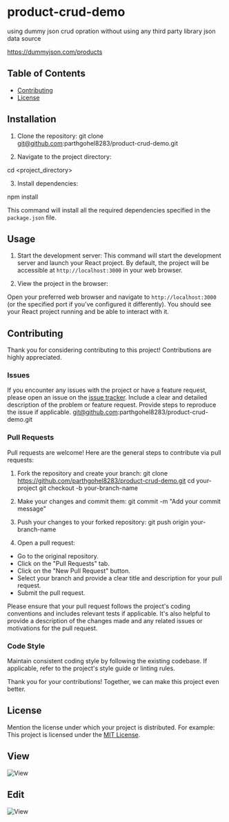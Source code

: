 


# product-crud-demo
using dummy json crud opration without using any third party library
json data source

https://dummyjson.com/products 

## Table of Contents
- [Contributing](#parthgohel8283@gmail.com)
- [License](#MIT)

## Installation

1. Clone the repository:
git clone git@github.com:parthgohel8283/product-crud-demo.git


2. Navigate to the project directory:

cd <project_directory>

3. Install dependencies:

npm install

This command will install all the required dependencies specified in the `package.json` file.

## Usage

1. Start the development server:
This command will start the development server and launch your React project. By default, the project will be accessible at `http://localhost:3000` in your web browser.

2. View the project in the browser:

Open your preferred web browser and navigate to `http://localhost:3000` (or the specified port if you've configured it differently). You should see your React project running and be able to interact with it.

## Contributing

Thank you for considering contributing to this project! Contributions are highly appreciated.

### Issues

If you encounter any issues with the project or have a feature request, please open an issue on the [issue tracker](https://github.com/parthgohel8283/product-crud-demo/issues). Include a clear and detailed description of the problem or feature request. Provide steps to reproduce the issue if applicable.
git@github.com:parthgohel8283/product-crud-demo.git
### Pull Requests

Pull requests are welcome! Here are the general steps to contribute via pull requests:

1. Fork the repository and create your branch:
git clone https://github.com/parthgohel8283/product-crud-demo.git
cd your-project
git checkout -b your-branch-name

2. Make your changes and commit them:
git commit -m "Add your commit message"

3. Push your changes to your forked repository:
git push origin your-branch-name

4. Open a pull request:
- Go to the original repository.
- Click on the "Pull Requests" tab.
- Click on the "New Pull Request" button.
- Select your branch and provide a clear title and description for your pull request.
- Submit the pull request.

Please ensure that your pull request follows the project's coding conventions and includes relevant tests if applicable. It's also helpful to provide a description of the changes made and any related issues or motivations for the pull request.

### Code Style

Maintain consistent coding style by following the existing codebase. If applicable, refer to the project's style guide or linting rules.

Thank you for your contributions! Together, we can make this project even better.

## License

Mention the license under which your project is distributed. For example:
This project is licensed under the [MIT License](LICENSE).



## View 
![View]('./screenshot/view.jpg')
## Edit  
![View]('./screenshot/edit.jpg')